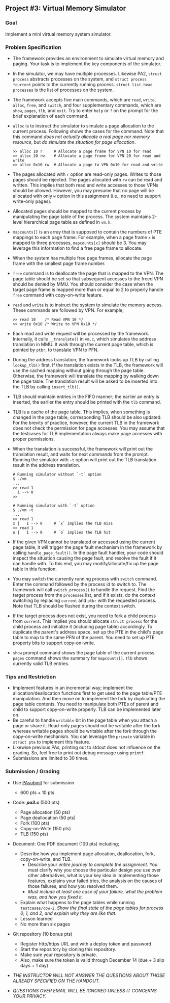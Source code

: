 ## Project #3: Virtual Memory Simulator


### Goal
Implement a mini virtual memory system simulator.


### Problem Specification
- The framework provides an environment to simulate virtual memory and paging. Your task is to implement the key components of the simulator.

- In the simulator, we may have multiple processes. Likewise PA2, `struct process` abstracts processes on the system, and `struct process *current` points to the currently running process. `struct list_head processes` is the list of processes on the system.

- The framework accepts five main commands, which are `read`, `write`, `alloc`, `free`, and `switch`, and four supplementary commands, which are `show`, `pages`, `tlb`, and `exit`. Try to enter `help` or `?` on the prompt for the brief explanation of each command.

- `alloc` is to instruct the simulator to simulate a page allocation to the current process. Following shows the cases for the command. Note that this command *does not actually allocate a real page nor memory resource*, but *do simulate the situation for page allocation*.

  ```
  >> alloc 10 r	    # Allocate a page frame for VPN 10 for read
  >> alloc 20 rw    # Allocate a page frame for VPN 20 for read and write
  >> alloc 0x10 rw  # Allocate a page to VPN 0x10 for read and write
	```

- The pages allocated with `r` option are read-only pages. Writes to those pages should be rejected. The pages allocated with `rw` can be read and written. This implies that both read and write accesses to those VPNs should be allowed. However, you may presume that no page will be allocated with only `w` option in this assignment (i.e., no need to support write-only pages).

- Allocated pages should be mapped to the current process by manipulating the page table of the process. The system maintains 2-level hierarchical page table as defined in `vm.h`.

- `mapcounts[]`  is an array that is supposed to contain the numbers of PTE mappings to each page frame. For example, when a page frame `x` is mapped to three processes, `mapcounts[x]` should be 3. You may leverage this information to find a free page frame to allocate.

- When the system has multiple free page frames, allocate the page frame with the smallest page frame number.

- `free` command is to deallocate the page that is mapped to the VPN. The page table should be set so that subsequent accesses to the freed VPN should be denied by MMU. You should consider the case when the target page frame is mapped more than or equal to 2 to properly handle `free` command with copy-on-write feature.

- `read` and `write` is to instruct the system to simulate the memory access. These commands are followed by VPN. For example;

	```
	>> read 10    /* Read VPN 10 */
	>> write 0x10 /* Write to VPN 0x10 */
  ```

- Each read and write request will be processed by the framework. Internally, it calls `__translate()` in `vm.c`, which simulates the address translation in MMU. It walk through the current page table, which is pointed by `ptbr`, to translate VPN to PFN.

- During the address translation, the framework looks up TLB by calling `lookup_tlb()` first. If the translation exists in the TLB, the framework will use the cached mapping without going through the page table. Otherwise, the framework will translate the mapping by walking down the page table. The translation result will be asked to be inserted into the TLB by calling `insert_tlb()`.

- TLB should maintain entries in the FIFO manner; the earlier an entry is inserted, the earlier the entry should be printed with the `tlb` command.

- TLB is a cache of the page table. This implies, when something is changed in the page table, corresponding TLB should be also updated. For the brevity of practice, however, the current TLB in the framework does not check the permission for page accesses. You may assume that the testcases for TLB implementation always make page accesses with proper permissions.

- When the translation is successful, the framework will print out the translation result, and waits for next commands from the prompt. Running the simulator with `-t` option will print out the TLB translation result in the address translation.
  ```
  # Running simulator without `-t` option
  $ ./vm
  ...
  >> read 1
    1 --> 0
  >>

  # Running simulator with `-t` option
  $ ./vm -t
  ...
  >> read 1
  x |   1 --> 0     # `x` implies the TLB miss
  >> read 1
  o |   1 --> 0     # `o` implies the TLB hit
  ```

- If the given VPN cannot be translated or accessed using the current page table, it will trigger the page fault mechanism in the framework by calling `handle_page_fault()`. In the page fault handler, your code should inspect the situation causing the page fault, and resolve the fault if it can handle with. To this end, you may modify/allocate/fix up the page table in this function.

- You may switch the currently running process with `switch` command. Enter the command followed by the process id to switch to. The framework will call `switch_process()` to handle the request. Find the target process from the `processes` list, and if it exists, do the context switching by replacing `current` and `ptbr` with the requested process. Note that TLB should be flushed during the context switch.

- If the target process does not exist, you need to fork a child process from `current`. This implies you should allocate `struct process` for the child process and initialize it (including page table) accordingly.
To duplicate the parent's address space, set up the PTE in the child's page table to map to the same PFN of the parent. You need to set up PTE property bits to support copy-on-write.

- `show` prompt command shows the page table of the current process. `pages` command shows the summary for `mapcounts[]`. `tlb` shows currently valid TLB entries.


### Tips and Restriction
- Implement features in an incremental way; implement the allocation/deallocation functions first to get used to the page table/PTE manipulation. And then move on to implement the fork by duplicating the page table contents. You need to manipulate both PTEs of parent and child to support copy-on-write properly. TLB can be implemented later on.
- Be careful to handle `writable` bit in the page table when you attach a page or share it. Read-only pages should not be writable after the fork whereas writable pages should be writable after the fork through the copy-on-write mechanism. You can leverage the `private` variable in `struct pte` to implement this feature.
- Likewise previous PAs, printing out to stdout does not influence on the grading. So, feel free to print out debug message using `printf`.
- Submissions are limited to 30 times.

### Submission / Grading
- Use [PAsubmit](https://sslab.ajou.ac.kr/pasubmit) for submission
	- 600 pts + 10 pts

- Code: ***pa3.c*** (500 pts)
	- Page allocation (50 pts)
	- Page deallocation (50 pts)
	- Fork (100 pts)
	- Copy-on-Write (150 pts)
  - TLB (150 pts)

- Document: One PDF document (100 pts) including;
	- Describe how you implement page allocation, deallocation, fork, copy-on-write, and TLB.
		- Describe your *entire journey to complete the assignment*. You must clarify why you choose the particular design you use over other alternatives, what is your key idea in implementing those features, explains your failed tries, the analysis on the causes of those failures, and how you resolved them.
	  - *Must include at least one case of your failure, what the problem was, and how you fixed it.*
	- Explain what happens to the page tables while running `testcases/cow-2`. *Show the final state of the page tables for process 0, 1, and 2, and explain why they are like that*.
	- Lesson learned
	- No more than six pages

- Git repository (10 bonus pts)
	- Register http/https URL and with a deploy token and password.
	- Start the repository by cloning this repository.
	- Make sure your repository is private.
	- Also, make sure the token is valid through December 14 (due + 3 slip days + 1 day)

- *THE INSTRUCTOR WILL NOT ANSWER THE QUESTIONS ABOUT THOSE ALREADY SPECIFIED ON THE HANDOUT.*
- *QUESTIONS OVER EMAIL WILL BE IGNORED UNLESS IT CONCERNS YOUR PRIVACY.*
